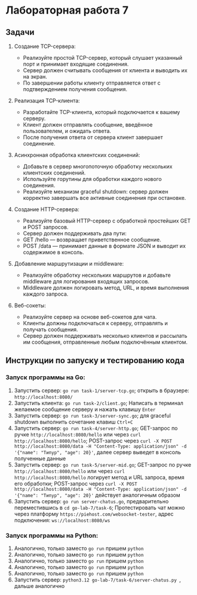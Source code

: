 # Лабораторная работа 7

## Задачи

1. Создание TCP-сервера:

   - Реализуйте простой TCP-сервер, который слушает указанный порт и принимает входящие соединения.
   - Сервер должен считывать сообщения от клиента и выводить их на экран.
   - По завершении работы клиенту отправляется ответ с подтверждением получения сообщения.

2. Реализация TCP-клиента:

   - Разработайте TCP-клиента, который подключается к вашему серверу.
   - Клиент должен отправлять сообщение, введённое пользователем, и ожидать ответа.
   - После получения ответа от сервера клиент завершает соединение.

3. Асинхронная обработка клиентских соединений:

   - Добавьте в сервер многопоточную обработку нескольких клиентских соединений.
   - Используйте горутины для обработки каждого нового соединения.
   - Реализуйте механизм graceful shutdown: сервер должен корректно завершать все активные соединения при остановке.

4. Создание HTTP-сервера:

   - Реализуйте базовый HTTP-сервер с обработкой простейших GET и POST запросов.
   - Сервер должен поддерживать два пути:
   - GET /hello — возвращает приветственное сообщение.
   - POST /data — принимает данные в формате JSON и выводит их содержимое в консоль.

5. Добавление маршрутизации и middleware:

   - Реализуйте обработку нескольких маршрутов и добавьте middleware для логирования входящих запросов.
   - Middleware должен логировать метод, URL, и время выполнения каждого запроса.

6. Веб-сокеты:
   - Реализуйте сервер на основе веб-сокетов для чата.
   - Клиенты должны подключаться к серверу, отправлять и получать сообщения.
   - Сервер должен поддерживать несколько клиентов и рассылать им сообщения, отправленные любым подключённым клиентом.

## Инструкции по запуску и тестированию кода

### Запуск программы на Go:

1. Запустить сервер: `go run task-1/server-tcp.go`; открыть в браузере: `http://localhost:8080/`
2. Запустить клиента: `go run task-2/client.go`; Написать в терминал желаемое сообщение серверу и нажать клавишу `Enter`
3. Запустить сервер: `go run task-3/server-sync.go`; для graceful shutdown выполнить сочетание клавиш `Ctrl+C`
4. Запустить сервер: `go run task-4/server-http.go`; GET-запрос по ручке `http://localhost:8080/hello` или через `curl http://localhost:8080/hello`; POST-запрос через `curl -X POST http://localhost:8080/data -H "Content-Type: application/json" -d '{"name": "Типур", "age": 20}'`, далее сервер выведет в консоль полученные данные
5. Запустить сервер: `go run task-5/server-mid.go`; GET-запрос по ручке `http://localhost:8080/hello` или через `curl http://localhost:8080/hello` логирует метод и URL запроса, время его обработки; POST-запрос через `curl -X POST http://localhost:8080/data -H "Content-Type: application/json" -d '{"name": "Типур", "age": 20}'` действует аналогичным образом
6. Запустить сервер: `go run server-chatus.go`, предварительно переместившись в `cd go-lab-7/task-6`; Протестировать чат можно через платформу `https://piehost.com/websocket-tester`, адрес подключения: `ws://localhost:8080/ws`

### Запуск программы на Python:

1. Аналогично, только заместо `go run` пришем `python`
2. Аналогично, только заместо `go run` пришем `python`
3. Аналогично, только заместо `go run` пришем `python`
4. Аналогично, только заместо `go run` пришем `python`
5. Аналогично, только заместо `go run` пришем `python`
6. Запустить сервер: `python3.12 go-lab-7/task-6/server-chatus.py `,  дальше аналогично
